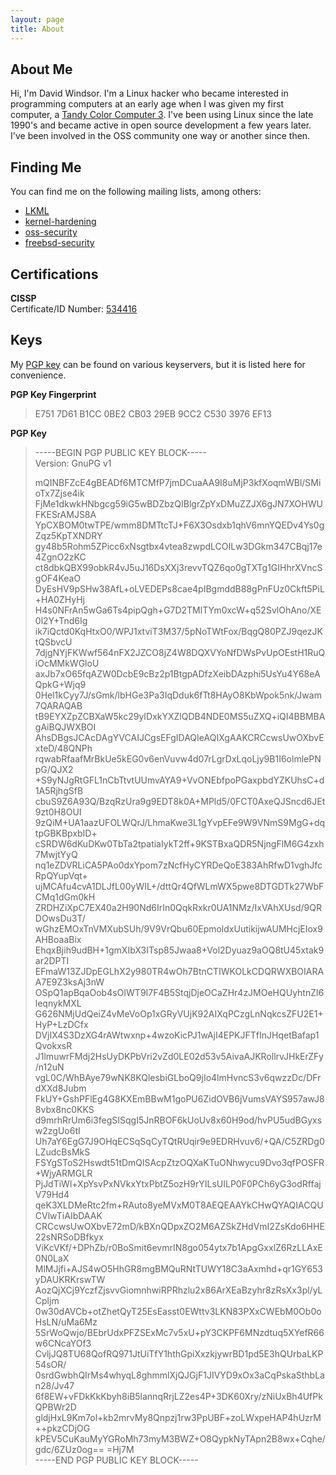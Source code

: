 ```yaml
---
layout: page
title: About
---
```


## About Me

Hi, I'm David Windsor.  I'm a Linux hacker who became interested in 
programming computers at an early age when I was given my first computer, a 
[Tandy Color Computer 3](http://www.old-computers.com/museum/computer.asp?c=109).  I've been using Linux since the late 1990's and became active in open source development a few years later.  I've been involved in the OSS community one way or another since then.    
  

## Finding Me

You can find me on the following mailing lists, among others:  
 * [LKML](https://lkml.org)  
 * [kernel-hardening](http://www.openwall.com/lists/kernel-hardening/)  
 * [oss-security](http://www.openwall.com/lists/oss-security/)  
 * [freebsd-security](https://lists.freebsd.org/pipermail/freebsd-security/)  


## Certifications  
**CISSP**  
Certificate/ID Number: [534416](https://webportal.isc2.org/custom/certificationverification.aspx)  

  
## Keys

My [PGP key](https://pgp.mit.edu/pks/lookup?search=dave%40progbits.org&op=index) can be found on various keyservers, but it is listed here for convenience.  

**PGP Key Fingerprint**   
>E751 7D61 B1CC 0BE2 CB03  29EB 9CC2 C530 3976 EF13  
  

**PGP Key**  
>-----BEGIN PGP PUBLIC KEY BLOCK-----  
Version: GnuPG v1
>
>mQINBFZcE4gBEADf6MTCMfP7jmDCuaAA9I8uMjP3kfXoqmWBl/SMioTx7Zjse4ik
FjMe1dkwkHNbgcg59iG5wBDZbzQIBlgrZpYxDMuZZJX6gJN7XOHWUFKESrAMJS8A
YpCXBOM0twTPE/wmm8DMTtcTJ+F6X3Osdxb1qhV6mnYQEDv4Ys0gZqz5KpTXNDRY
gy48b5Rohm5ZPicc6xNsgtbx4vtea8zwpdLCOILw3DGkm347CBqj17e4ZgnO2zKC
ct8dbkQBX99obkR4vJ5uJ16DsXXj3revvTQZ6qo0gTXTg1GIHhrXVncSgOF4KeaO
DyEsHV9pSHw38AfL+oLVEDEPs8cae4pIBgmddB88gPnFUz0Ckft5PiL+HA0ZHyHj
H4s0NFrAn5wGa6Ts4pipQgh+G7D2TMlTYm0xcW+q52SvlOhAno/XE0l2Y+Tnd6Ig
ik7iQctd0KqHtxO0/WPJ1xtviT3M37/5pNoTWtFox/BqgQ80PZJ9qezJKtQSbvcU
7djgNYjFKWwf564nFX2JZCO8jZ4W8DQXVYoNfDWsPvUpOEstH1RuQiOcMMkWGloU
axJb7xO65fqAZW0DcbE9cBz2p1BtgpADfzXeibDAzphi5UsYu4Y68eAQpkG+Wjq9
0Hel1kCyy7J/sGmk/lbHGe3Pa3IqDduk6fTt8HAyO8KbWpok5nk/Jwam7QARAQAB
tB9EYXZpZCBXaW5kc29yIDxkYXZlQDB4NDE0MS5uZXQ+iQI4BBMBAgAiBQJWXBOI
AhsDBgsJCAcDAgYVCAIJCgsEFgIDAQIeAQIXgAAKCRCcwsUwOXbvExteD/48QNPh
rqwabRfaafMrBkUe5kEG0v6enVuvw4d07rLgrDxLqoLjy9B1I6olmlePNpG/QJX2
+S9yNJgRtGFL1nCbTtvtUUmvAYA9+VvONEbfpoPGaxpbdYZKUhsC+d1A5RjhgSfB
cbuS9Z6A93Q/BzqRzUra9g9EDT8k0A+MPld5/0FCT0AxeQJSncd6JEt9zt0H8OUI
9zQiM+UA1aazUFOLWQrJ/LhmaKwe3L1gYvpEFe9W9VNmS9MgG+dqtpGBKBpxbID+
cSRDW6dKuDKw0TbTa2tpatiaIykT2ff+9KSTBxaQDR5NjngFlM6G4zxh7MwjtYyQ
nq1eZDVRLiCA5PAo0dxYpom7zNcfHyCYRDeQoE383AhRfwD1vghJfcRpQYupVqt+
ujMCAfu4cvA1DLJfL00yWIL+/dttQr4QfWLmWX5pwe8DTGDTk27WbFCMq1dGm0kH
ZRDHZiXpC7EX40a2H90Nd6IrIn0QqkRxkr0UA1NMz/IxVAhXUsd/9QRDOwsDu3T/
wGhzEMOxTnVMXubSUh/9V9VrQbu60EpmoldxUutikijwAUMHcjEIox9AHBoaaBix
EhqxBjih9udBH+1gmXIbX3ITsp85Jwaa8+Vol2Dyuaz9aOQ8tU45xtak9ar2DPTI
EFmaW13ZJDpEGLhX2y980TR4wOh7BtnCTIWKOLkCDQRWXBOIARAA7E9Z3ksAj3nW
OSpQ1apBqaOob4sOIWT9I7F4B5StqjDjeOCaZHr4zJMOeHQUyhtnZl6leqnykMXL
G626NMjUdQeiZ4vMeVoOp1xGRyVUjK92AIXqPCzgLnNqkcsZFU2E1+HyP+LzDCfx
DVjIX4S3DzXG4rAWtwxnp+4wzoKicPJ1wAjI4EPKJFTfInJHqetBafap1QvokxsR
J1lmuwrFMdj2HsUyDKPbVri2vZd0LE02d53v5AivaAJKRollrvJHkErZFy/n12uN
vgL0C/WhBAye79wNK8KQlesbiGLboQ9jIo4lmHvncS3v6qwzzDc/DFrdXXd8Jubm
FkUY+GshPFlEg4G8KXEmBBwM1goPU6ZidOVB6jVumsVAYS957awJ88vbx8nc0KKS
d9mrhRrUm6i3fegSISqgI5JnRBOF6kUoUv8x60H9od/hvPU5udBGyxsw2zgUo6tI
Uh7aY6EgG7J9OHqECSqSqCyTQtRUqir9e9EDRHvuv6/+QA/C5ZRDg0LZudcBsMkS
FSYgSToS2Hswdt51tDmQlSAcpZtzOQXaKTuONhwycu9Dvo3qfPOSFR+WjyARMGLR
PjJdTiWl+XpYsvPxNVkxYtxPbtZ5ozH9rYILsUILP0F0PCh6yG3odRffajV79Hd4
qeK3XLDMeRtc2fm+RAuto8yeMVxM0T8AEQEAAYkCHwQYAQIACQUCVlwTiAIbDAAK
CRCcwsUwOXbvE72mD/kBXnQDpxZO2M6AZSkZHdVmI2ZsKdo6HHE22sNRSoDBfkyx
ViKcVKf/+DPhZb/r0BoSmit6evmrIN8go054ytx7b1ApgGxxlZ6RzLLAxE0N0LaX
MlMJjfi+AJS4wO5HhGR8mgBMQuRNtTUWY18C3aAxmhd+qr1GY653yDAUKRKrswTW
AozQjXCj9YczfZjsvvGiomnhwiRPRhzlu2x86ArXEaBzyhr8zRsXx3pl/yLCpljm
0w30dAVCb+otZhetQyT25EsEasst0EWttv3LKN83PXxCWEbM0Ob0oHsLN/uMa6Mz
5SrWoQwjo/BEbrUdxPFZSExMc7v5xU+pY3CKPF6MNzdtuq5XYefR66w6CNcaYOf3
CvljJQ8TU68QofRQ971JtUiTfY1hthGpiXxzkjywrBD1pd5E3hQUrbaLKP54sOR/
0srdGwbhQIrMs4whyqL8ghmmlXjQJGjF1JIVYD9xOx3aCqPskaSthbLan28/Jv47
6f8EW+vFDkKkKbyh8iB5lannqRrjLZ2es4P+3DK60Xry/zNiUxBh4UfPkQPBWr2D
gldjHxL9Km7ol+kb2mrvMy8Qnpzj1rw3PpUBF+zoLWxpeHAP4hUzrM++pkzCDjOG
kPEV5CuKauMyYGRoMh73myM3BWZ+O8QypkNyTApn2B8wx+Cqhe/gdc/6ZUz0og==
=Hj7M  
-----END PGP PUBLIC KEY BLOCK-----
